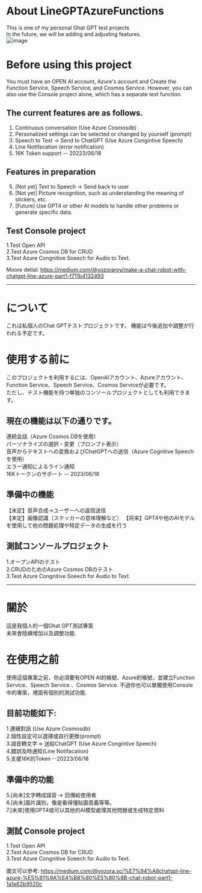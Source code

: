 # About LineGPTAzureFunctions  
This is one of my personal Ghat GPT test projects  
In the future, we will be adding and adjusting features.  
![image](https://github.com/YozoraRoy/LineGPTAzure/assets/6647682/6e3f3f54-ceb3-446f-8b0a-629a6e158faa)

# Before using this project  
You must have an OPEN AI account, Azure's account and Create the Function Service, Speech Service, and Cosmos Service.
However, you can also use the Console project alone, which has a separate test function.

## The current features are as follows.  
1. Continuous conversation (Use Azure Cosmosdb)  
2. Personalized settings can be selected or changed by yourself (prompt)  
3. Speech to Text -> Send to ChatGPT (Use Azure Congintive Speech)  
4. Line Notifacation (error notification)   
5. 16K Token support -- 20223/06/18  

## Features in preparation  
5. [Not yet] Text to Speech → Send back to user    
6. [Not yet] Picture recognition, such as understanding the meaning of stickers, etc.  
7. [Future] Use GPT4 or other AI models to handle other problems or generate specific data.  

## Test Console project
1.Test Open API  
2.Test Azure Cosmos DB for CRUD  
3.Test Azure Congnitive Soeech for Audio to Text.  

Moore detial:
https://medium.com/@yozoraroy/make-a-chat-robot-with-chatgpt-line-azure-part1-f711b4132493
- - - -- - - -- - - -- - - -- - - -- - - -- - - -- - - -- - - -- - - -

# について
これは私個人のChat GPTテストプロジェクトです。
機能は今後追加や調整が行われる予定です。

# 使用する前に
このプロジェクトを利用するには、OpenAIアカウント、Azureアカウント、Function Service、Speech Service、Cosmos Serviceが必要です。  
ただし、テスト機能を持つ単独のコンソールプロジェクトとしても利用できます。

## 現在の機能は以下の通りです。   
連続会話（Azure Cosmos DBを使用）  
パーソナライズの選択・変更（プロンプト表示）  
音声からテキストへの変換およびChatGPTへの送信（Azure Cognitive Speechを使用）  
エラー通知によるライン通知  
16Kトークンのサポート -- 2023/06/18  

## 準備中の機能 
【未定】音声合成→ユーザーへの返信送信  
【未定】画像認識（ステッカーの意味理解など） 
【将来】GPT4や他のAIモデルを使用して他の問題処理や特定データの生成を行う  

## 測試コンソールプロジェクト
1.オープンAPIのテスト  
2.CRUDのためのAzure Cosmos DBのテスト  
3.Test Azure Congnitive Soeech for Audio to Text.  

- - - -- - - -- - - -- - - -- - - -- - - -- - - -- - - -- - - -- - - -
# 關於  
這是我個人的一個Ghat GPT測試專案  
未來會陸續增加以及調整功能.  

# 在使用之前
使用這個專案之前，你必須要有OPEN AI的帳號、Azure的帳號，並建立Function Service、Speech Service 、Cosmos Service.
不過你也可以單獨使用Console中的專案，裡面有個別的測試功能.

## 目前功能如下:  
1.連續對話 (Use Azure Cosmosdb)  
2.個性設定可以選擇或自行更換(prompt)  
3.語音轉文字 -> 送給ChatGPT (Use Azure Congintive Speech)  
4.錯誤及時通知(Line Notifacation)  
5.支援16K的Token --20223/06/18

## 準備中的功能 
5.[尚未]文字轉成語音 → 回傳給使用者    
6.[尚未]圖片識別，像是看得懂貼圖意義等等。  
7.[未來]使用GPT4或可以其他的AI模型處理其他問題或生成特定資料  

## 測試 Console project
1.Test Open API  
2.Test Azure Cosmos DB for CRUD  
3.Test Azure Congnitive Soeech for Audio to Text.  

圖文可以參考:
https://medium.com/@yozora.sc/%E7%94%A8chatgpt-line-azure-%E5%81%9A%E4%B8%80%E5%80%8B-chat-robot-part1-1a1e62b9520c
